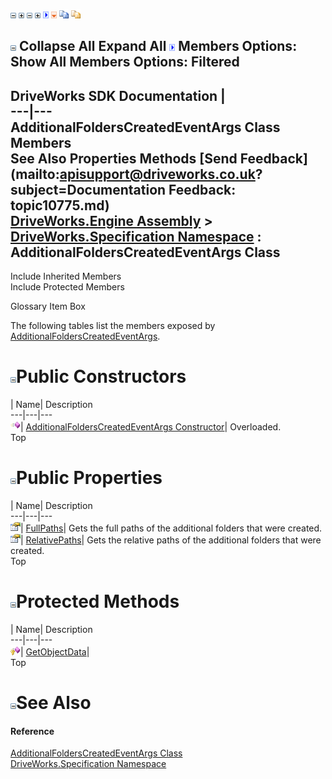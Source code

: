 ![](dotnetimages/collapse.gif) ![](dotnetimages/expand.gif) ![](dotnetimages/collapse.gif) ![](dotnetimages/expand.gif) ![](dotnetimages/drpdown.gif) ![](dotnetimages/drpdown_orange.gif) ![](dotnetimages/copycode.gif) ![](dotnetimages/copycodeHighlight.gif)

![](dotnetimages/collapse.gif) Collapse All Expand All ![](dotnetimages/drpdown.gif) Members Options: Show All  Members Options: Filtered   
---  
DriveWorks SDK Documentation  |   
---|---  
AdditionalFoldersCreatedEventArgs Class Members   
See Also Properties Methods [Send Feedback](mailto:apisupport@driveworks.co.uk?subject=Documentation Feedback: topic10775.md)  
[DriveWorks.Engine Assembly](topic2156.md) > [DriveWorks.Specification Namespace](topic10764.md) : AdditionalFoldersCreatedEventArgs Class  
---  
  
Include Inherited Members    
Include Protected Members  


Glossary Item Box

The following tables list the members exposed by [AdditionalFoldersCreatedEventArgs](topic10775.md).

# ![](dotnetimages/collapse.gif)Public Constructors

| Name| Description  
---|---|---  
![Public Constructor](dotnetimages/publicConstructor.gif)| [AdditionalFoldersCreatedEventArgs Constructor](topic10781.md)| Overloaded.   
Top

# ![](dotnetimages/collapse.gif)Public Properties

| Name| Description  
---|---|---  
![Public Property](dotnetimages/publicProperty.gif)| [FullPaths](topic10785.md)| Gets the full paths of the additional folders that were created.   
![Public Property](dotnetimages/publicProperty.gif)| [RelativePaths](topic10786.md)| Gets the relative paths of the additional folders that were created.   
Top

# ![](dotnetimages/collapse.gif)Protected Methods

| Name| Description  
---|---|---  
![Protected Method](dotnetimages/protectedMethod.gif)| [GetObjectData](topic10784.md)|   
Top

# ![](dotnetimages/collapse.gif)See Also

#### Reference

[AdditionalFoldersCreatedEventArgs Class](topic10775.md)   
[DriveWorks.Specification Namespace](topic10764.md)


